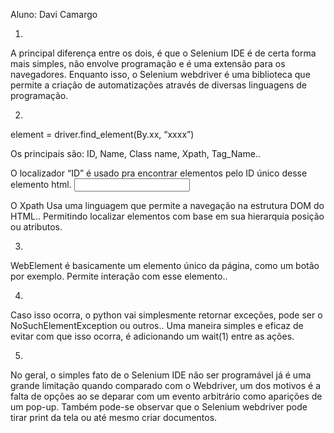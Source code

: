 Aluno: Davi Camargo


1.
A principal diferença entre os dois, é que o Selenium IDE é de certa forma mais simples, não envolve programação e é uma extensão para os navegadores. Enquanto isso, o Selenium webdriver é uma biblioteca que permite a criação de automatizações através de diversas linguagens de programação.



2.
element = driver.find_element(By.xx, “xxxx”)

Os principais são: ID, Name, Class name, Xpath, Tag_Name..

O localizador “ID” é usado pra encontrar elementos pelo ID único desse elemento html.
<input type="text" id="username" />

O Xpath Usa uma linguagem que permite a navegação na estrutura DOM do HTML.. Permitindo localizar elementos com base em sua hierarquia posição ou atributos.



3.
WebElement é basicamente um elemento único da página, como um botão por exemplo. Permite interação com esse elemento..



4.
Caso isso ocorra, o python vai simplesmente retornar exceções, pode ser o NoSuchElementException ou outros..
Uma maneira simples e eficaz de evitar com que isso ocorra, é adicionando um wait(1) entre as ações.



5.
No geral, o simples fato de o Selenium IDE não ser programável já é uma grande limitação quando comparado com o Webdriver, um dos motivos é a falta de opções ao se deparar com um evento arbitrário como aparições de um pop-up. Também pode-se observar que o Selenium webdriver pode tirar print da tela ou até mesmo criar documentos.
